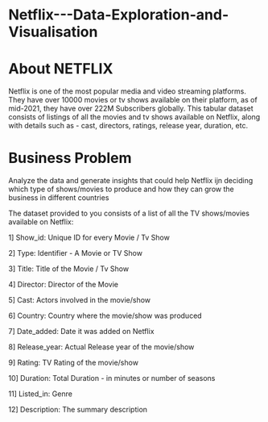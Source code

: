 # Netflix---Data-Exploration-and-Visualisation

# About NETFLIX
  Netflix is one of the most popular media and video streaming platforms. They have over 10000 movies or tv shows available on their platform, as of mid-2021, they have over 222M Subscribers globally. This tabular dataset consists of listings of all the movies and tv shows available on Netflix, along with details such as - cast, directors, ratings, release year, duration, etc.

# Business Problem
  Analyze the data and generate insights that could help Netflix ijn deciding which type of shows/movies to produce and how they can grow the business in different countries

The dataset provided to you consists of a list of all the TV shows/movies available on Netflix:

1] Show_id: Unique ID for every Movie / Tv Show

2] Type: Identifier - A Movie or TV Show

3] Title: Title of the Movie / Tv Show

4] Director: Director of the Movie

5] Cast: Actors involved in the movie/show

6] Country: Country where the movie/show was produced

7] Date_added: Date it was added on Netflix

8] Release_year: Actual Release year of the movie/show

9] Rating: TV Rating of the movie/show

10] Duration: Total Duration - in minutes or number of seasons

11] Listed_in: Genre

12] Description: The summary description
